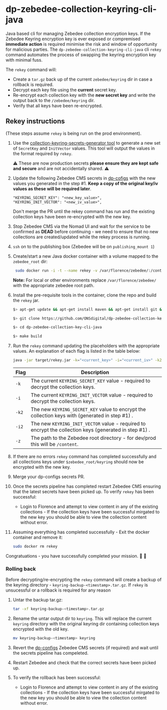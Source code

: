 # dp-zebedee-collection-keyring-cli-java
Java based cli for managing Zebedee collection encryption keys. If the Zebedee Keyring encryption key is ever exposed 
or compremised **immediate action** is required minimise the risk 
and window of opportunity for malicious parties. The `dp-zebedee-collection-keyring-cli-java` cli `rekey` command 
automates the process of swapping the keyring encryption key with minimal fuss. 

The `rekey` command will:
- Create a `tar.gz` back up of the current `zebedee/keyring` dir in case a rollback is required.
- Decrypt each key file using the **current** secret key.
- Re-encrypt each collection key with the **new secret key** and write the output back to the `/zebedee/keyring` dir.
- Verify that all keys have been re-encrypted.

## Rekey instructions
(These steps assume `rekey` is being run on the prod environment).

1. Use the [collection-keyring-secrets-generator tool](1) to generate a new set of `SecretKey` and `InitVector` 
   values. This tool will output the values in the format required by `rekey`. 

    :warning:
    These are now production secrets **please ensure they are kept safe and secure** and are not accidentally shared. 
   :warning:


2. Update the following Zebedee CMS secrets in [dp-cofigs](2) with the new values you generated in the step #1. 
   **Keep a copy of the original key/iv values as these will be required later**.

    ```
   "KEYRING_SECRET_KEY": "<new_key_value>",
   "KEYRING_INIT_VECTOR": "<new_iv_value>",
   ```
   Don't merge the PR until the rekey 
   command has run and the existing collection keys have  been re-encrypted with the new key.


3. Stop Zebedee CMS via the Nomad UI and wait for the service to be confirmed as **DEAD** before continuing - we 
   need to ensure that no new collections are created/updated while the rekey process is running.


4. `ssh` on to the publishing box (Zebedee will be on `publishing_mount 1`)


5. Create/start a new Java docker container with a volume mapped to the `zebedee_root` dir:
   ```bash
    sudo docker run -i -t --name rekey -v /var/florence/zebedee/:/content openjdk:11 /bin/bash
    ```
   **Note:** For local or other environments replace `/var/florence/zebedee/` with the appropriate zebedee root path.


6. Install the pre-requisite tools in the container, clone the repo and build the `rekey` jar.
    ```bash
    $> apt-get update && apt-get install maven && apt-get install git && apt-get install make
   
    $> git clone https://github.com/ONSdigital/dp-zebedee-collection-key-cli-java.git
   
    $> cd dp-zebedee-collection-key-cli-java 
   
    $> make build
    ```

7. Run the `rekey` command updating the placeholders with the appropriate values. An explanation of each flag is 
   listed in the table below:

    ```bash
    java -jar target/rekey.jar -k="<current_key>" -i="<current_iv>" -k2="<new_key>" -i2="<new_iv>" -z="<zebedee_root_dir>"
    ```
   | Flag | Description |
   |------|--------------------------------------------------------------------------------------------------------|
   | `-k` | The current `KEYRING_SECRET_KEY` value - required to decrypt the collection keys.                      |
   | `-i` | The current `KEYRING_INIT_VECTOR` value - required to decrypt the collection keys.                     |
   | `-k2`| The new `KEYRING_SECRET_KEY` value to encrypt the collection keys with (generated in step #1) .        |
   | `-i2`| The new `KEYRING_INIT_VECTOR` value - required to encrypt the collection keys (generated in step #1) . |
   | `-z` | The path to the Zebedee root directory - for dev/prod this will be `/content`.                         |


8. If there are no errors `rekey` command has completed successfully and all collections keys 
   under `$zebedee_root/keyring` should now be encrypted with the new key.


9. Merge your dp-configs secrets PR.


10. Once the secrets pipeline has completed restart Zebedee CMS ensuring that the latest secrets have been picked up.
     To verify `rekey` has been successful: 
    - Login to Florence and attempt to view content in any of the existing 
         collections - If the collection keys have been successful mirgated to the new key you should be able to 
      view the collection content without error.


11. Assuming everything has completed successfully - Exit the docker container and remove it:
      ```bash
      sudo docker rm rekey
      ```
   Congratuations - you have successfully completed your mission. :rocket: :tada:
   

### Rolling back
Before decrypting/re-encrypting the `rekey` command will create a backup of the keyring directory - 
`keyring-backup-<timestamp>.tar.gz`. If `rekey` is unsucessful or a rollback is required for any reason 
1. Untar the backup tar.gz:
   ````bash
   tar -xf keyring-backup-<timestamp>.tar.gz
   ````
2. Rename the untar output dir to `keyring`. This will replace the current `keyring` directory with the original 
   keyring dir containing collection keys encrypted with the old key.

   ````bash
   mv keyring-backup-<timestamp> keyring
   ````
 
3. Revert the [dp-configs](1) Zebedee CMS secrets (if required) and wait until the secrets pipeline has compeleted.


4. Restart Zebedee and check that the correct secrets have been picked up.


5. To verify the rollback has been successful:

   - Login to Florence and attempt to view content in any of the existing collections - If the collection keys have 
     been successful mirgated to the new key you should be able to view the collection content without error.

[1]: https://github.com/ONSdigital/zebedee/tree/develop/collection-keyring-secrets-generator
[2]: https://github.com/ONSdigital/dp-configs


